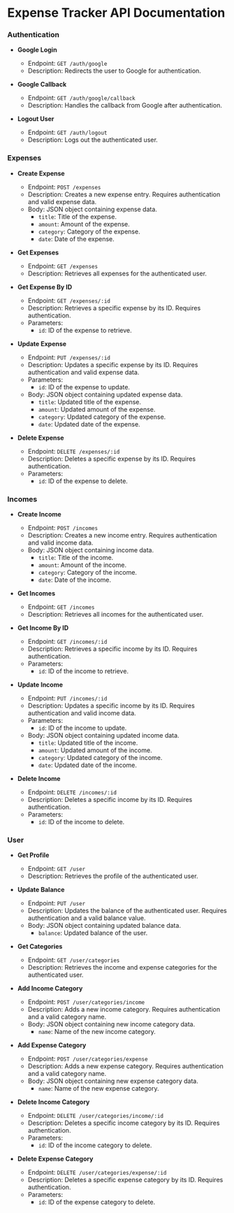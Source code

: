 # Expense Tracker API Documentation

### Authentication

- **Google Login**
  - Endpoint: `GET /auth/google`
  - Description: Redirects the user to Google for authentication.

- **Google Callback**
  - Endpoint: `GET /auth/google/callback`
  - Description: Handles the callback from Google after authentication.

- **Logout User**
  - Endpoint: `GET /auth/logout`
  - Description: Logs out the authenticated user.

### Expenses

- **Create Expense**
  - Endpoint: `POST /expenses`
  - Description: Creates a new expense entry. Requires authentication and valid expense data.
  - Body: JSON object containing expense data.
    - `title`: Title of the expense.
    - `amount`: Amount of the expense.
    - `category`: Category of the expense.
    - `date`: Date of the expense.

- **Get Expenses**
  - Endpoint: `GET /expenses`
  - Description: Retrieves all expenses for the authenticated user.

- **Get Expense By ID**
  - Endpoint: `GET /expenses/:id`
  - Description: Retrieves a specific expense by its ID. Requires authentication.
  - Parameters:
    - `id`: ID of the expense to retrieve.

- **Update Expense**
  - Endpoint: `PUT /expenses/:id`
  - Description: Updates a specific expense by its ID. Requires authentication and valid expense data.
  - Parameters:
    - `id`: ID of the expense to update.
  - Body: JSON object containing updated expense data.
    - `title`: Updated title of the expense.
    - `amount`: Updated amount of the expense.
    - `category`: Updated category of the expense.
    - `date`: Updated date of the expense.

- **Delete Expense**
  - Endpoint: `DELETE /expenses/:id`
  - Description: Deletes a specific expense by its ID. Requires authentication.
  - Parameters:
    - `id`: ID of the expense to delete.

### Incomes

- **Create Income**
  - Endpoint: `POST /incomes`
  - Description: Creates a new income entry. Requires authentication and valid income data.
  - Body: JSON object containing income data.
    - `title`: Title of the income.
    - `amount`: Amount of the income.
    - `category`: Category of the income.
    - `date`: Date of the income.

- **Get Incomes**
  - Endpoint: `GET /incomes`
  - Description: Retrieves all incomes for the authenticated user.

- **Get Income By ID**
  - Endpoint: `GET /incomes/:id`
  - Description: Retrieves a specific income by its ID. Requires authentication.
  - Parameters:
    - `id`: ID of the income to retrieve.

- **Update Income**
  - Endpoint: `PUT /incomes/:id`
  - Description: Updates a specific income by its ID. Requires authentication and valid income data.
  - Parameters:
    - `id`: ID of the income to update.
  - Body: JSON object containing updated income data.
    - `title`: Updated title of the income.
    - `amount`: Updated amount of the income.
    - `category`: Updated category of the income.
    - `date`: Updated date of the income.

- **Delete Income**
  - Endpoint: `DELETE /incomes/:id`
  - Description: Deletes a specific income by its ID. Requires authentication.
  - Parameters:
    - `id`: ID of the income to delete.

### User

- **Get Profile**
  - Endpoint: `GET /user`
  - Description: Retrieves the profile of the authenticated user.

- **Update Balance**
  - Endpoint: `PUT /user`
  - Description: Updates the balance of the authenticated user. Requires authentication and a valid balance value.
  - Body: JSON object containing updated balance data.
    - `balance`: Updated balance of the user.

- **Get Categories**
  - Endpoint: `GET /user/categories`
  - Description: Retrieves the income and expense categories for the authenticated user.

- **Add Income Category**
  - Endpoint: `POST /user/categories/income`
  - Description: Adds a new income category. Requires authentication and a valid category name.
  - Body: JSON object containing new income category data.
    - `name`: Name of the new income category.

- **Add Expense Category**
  - Endpoint: `POST /user/categories/expense`
  - Description: Adds a new expense category. Requires authentication and a valid category name.
  - Body: JSON object containing new expense category data.
    - `name`: Name of the new expense category.

- **Delete Income Category**
  - Endpoint: `DELETE /user/categories/income/:id`
  - Description: Deletes a specific income category by its ID. Requires authentication.
  - Parameters:
    - `id`: ID of the income category to delete.

- **Delete Expense Category**
  - Endpoint: `DELETE /user/categories/expense/:id`
  - Description: Deletes a specific expense category by its ID. Requires authentication.
  - Parameters:
    - `id`: ID of the expense category to delete.
